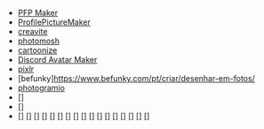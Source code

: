 - [PFP Maker](https://pfpmaker.com/)
- [ProfilePictureMaker](https://profilepicturemaker.com/#quotemaker)
- [creavite](https://auto.creavite.co/icons)
- [photomosh](https://auto.creavite.co/icons)
- [cartoonize](https://edit.cartoonize.net/)
- [Discord Avatar Maker](https://discord-avatar-maker.app/)
- [pixlr](https://pixlr.com/x/#editor)
- [befunky]https://www.befunky.com/pt/criar/desenhar-em-fotos/
- [photogramio](https://photogramio.com/pt/photoshop#minipaint)
- []
- []
- []
[]
[]
[]
[]
[]
[]
[]
[]
[]
[]
[]
[]
[]
[]
[]
[]
